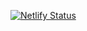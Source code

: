 [![Netlify Status](https://api.netlify.com/api/v1/badges/75aa934e-b6fc-445b-848c-5dc8045f2c3b/deploy-status)](https://app.netlify.com/sites/yalemzewodgelaw/deploys)
